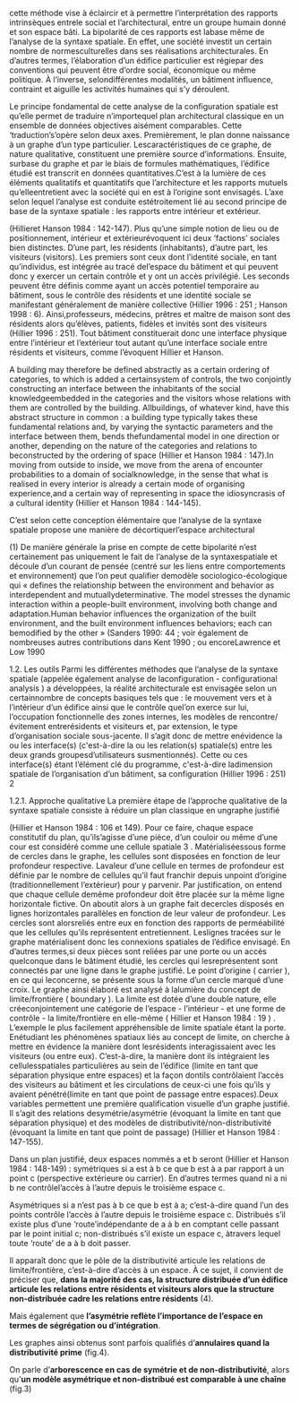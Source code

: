 cette méthode vise à éclaircir et à permettre l’interprétation des rapports intrinsèques entrele social et l’architectural, entre un groupe humain donné et son espace bâti. La bipolarité de ces rapports est labase même de l’analyse de la syntaxe spatiale. En effet, une société investit un certain nombre de normesculturelles dans ses réalisations architecturales. En d’autres termes, l’élaboration d’un édifice particulier est régiepar des conventions qui peuvent être d’ordre social, économique ou même politique. À l’inverse, selondifférentes modalités, un bâtiment influence, contraint et aiguille les activités humaines qui s’y déroulent.

Le principe fondamental de cette analyse de la configuration spatiale est qu’elle permet de traduire n’importequel plan architectural classique en un ensemble de données objectives aisément comparables. Cette ‘traduction’s’opère selon deux axes. Premièrement, le plan donne naissance à un graphe d’un type particulier. Lescaractéristiques de ce graphe, de nature qualitative, constituent une première source d’informations. Ensuite, surbase du graphe et par le biais de formules mathématiques, l’édifice étudié est transcrit en données quantitatives.C’est à la lumière de ces éléments qualitatifs et quantitatifs que l’architecture et les rapports mutuels qu’elleentretient avec la société qui en est à l’origine sont envisagés. L’axe selon lequel l’analyse est conduite estétroitement lié au second principe de base de la syntaxe spatiale : les rapports entre intérieur et extérieur.

(Hillieret Hanson 1984 : 142-147). Plus qu’une simple notion de lieu ou de positionnement, intérieur et extérieurévoquent ici deux ‘factions’ sociales bien distinctes. D’une part, les résidents (inhabitants), d’autre part, les visiteurs (visitors). Les premiers sont ceux dont l’identité sociale, en tant qu’individus, est intégrée au tracé del’espace du bâtiment et qui peuvent donc y exercer un certain contrôle et y ont un accès privilégié. Les seconds peuvent être définis comme ayant un accès potentiel temporaire au bâtiment, sous le contrôle des résidents et une identité sociale se manifestant généralement de manière collective (Hillier 1996 : 251 ; Hanson 1998 : 6). Ainsi,professeurs, médecins, prêtres et maître de maison sont des résidents alors qu’élèves, patients, fidèles et invités sont des visiteurs (Hillier 1996 : 251). Tout bâtiment constituerait donc une interface physique entre l’intérieur et l’extérieur tout autant qu’une interface sociale entre résidents et visiteurs, comme l’évoquent Hillier et Hanson.

 A building may therefore be defined abstractly as a certain ordering of categories, to which is added a certainsystem of controls, the two conjointly constructing an interface between the inhabitants of the social knowledgeembedded in the categories and the visitors whose relations with them are controlled by the building. Allbuildings, of whatever kind, have this abstract structure in common : a building type typically takes these  fundamental relations and, by varying the syntactic parameters and the interface between them, bends thefundamental model in one direction or another, depending on the nature of the categories and relations to beconstructed by the ordering of space (Hillier et Hanson 1984 : 147).In moving from outside to inside, we move from the arena of encounter probabilities to a domain of socialknowledge, in the sense that what is realised in every interior is already a certain mode of organising experience,and a certain way of representing in space the idiosyncrasis of a cultural identity (Hillier et Hanson 1984 : 144-145).

C’est selon cette conception élémentaire que l’analyse de la syntaxe spatiale propose une manière de décortiquerl’espace architectural

(1) De manière générale la prise en compte de cette bipolarité n’est certainement pas uniquement le fait de l’analyse de la syntaxespatiale et découle d’un courant de pensée (centré sur les liens entre comportements et environnement) que l’on peut qualifier demodèle sociologico-écologique qui « defines the relationship between the environment and behavior as interdependent and mutuallydeterminative. The model stresses the dynamic interaction within a people-built environment, involving both change and adaptation.Human behavior influences the organization of the built environment, and the built environment influences behaviors; each can bemodified by the other » (Sanders 1990: 44 ; voir également de nombreuses autres contributions dans Kent 1990 ; ou encoreLawrence et Low 1990


 1.2. Les outils
Parmi les différentes méthodes que l’analyse de la syntaxe spatiale (appelée également analyse de laconfiguration -
configurational analysis
) a développées, la réalité architecturale est envisagée selon un certainnombre de concepts basiques tels que : le mouvement vers et à l’intérieur d’un édifice ainsi que le contrôle quel’on exerce sur lui, l’occupation fonctionnelle des zones internes, les modèles de rencontre/évitement entrerésidents et visiteurs et, par extension, le type d’organisation sociale sous-jacente. Il s’agit donc de mettre enévidence la ou les interface(s) (c'est-à-dire la ou les relation(s) spatiale(s) entre les deux grands groupesd’utilisateurs susmentionnés). Cette ou ces interface(s) étant l’élément clé du programme, c'est-à-dire ladimension spatiale de l’organisation d’un bâtiment, sa configuration (Hillier 1996 : 251)
2


 1.2.1. Approche qualitative
La première étape de l’approche qualitative de la syntaxe spatiale consiste à réduire un plan classique en ungraphe justifié
 
(Hillier et Hanson 1984 : 106 et 149). Pour ce faire, chaque espace constitutif du plan, qu’ils’agisse d’une pièce, d’un couloir ou même d’une cour est considéré comme une cellule spatiale
3
. Matérialiséessous forme de cercles dans le graphe, les cellules sont disposées en fonction de leur profondeur respective. Lavaleur d’une cellule en termes de profondeur est définie par le nombre de cellules qu’il faut franchir depuis unpoint d’origine (traditionnellement l’extérieur) pour y parvenir. Par justification, on entend que chaque cellule demême profondeur doit être placée sur la même ligne horizontale fictive. On aboutit alors à un graphe fait decercles disposés en lignes horizontales parallèles en fonction de leur valeur de profondeur. Les cercles sont alorsreliés entre eux en fonction des rapports de perméabilité que les cellules qu’ils représentent entretiennent. Leslignes tracées sur le graphe matérialisent donc les connexions spatiales de l’édifice envisagé. En d’autres termes,si deux pièces sont reliées par une porte ou un accès quelconque dans le bâtiment étudié, les cercles qui lesreprésentent sont connectés par une ligne dans le graphe justifié. Le point d’origine (
carrier 
), en ce qui leconcerne, se présente sous la forme d’un cercle marqué d’une croix. Le graphe ainsi élaboré est analysé à lalumière du concept de limite/frontière (
boundary
). La limite est dotée d’une double nature, elle créeconjointement une catégorie de l’espace - l’intérieur - et une forme de contrôle - la limite/frontière en elle-même
 (
Hillier et Hanson 1984 : 19
)
. L’exemple le plus facilement appréhensible de limite spatiale étant la porte. Enétudiant les phénomènes spatiaux liés au concept de limite, on cherche à mettre en évidence la manière dont lesrésidents interagissaient avec les visiteurs (ou entre eux). C’est-à-dire, la manière dont ils intégraient les cellulesspatiales particulières au sein de l’édifice (limite en tant que séparation physique entre espaces) et la façon dontils contrôlaient l’accès des visiteurs au bâtiment et les circulations de ceux-ci une fois qu’ils y avaient pénétré(limite en tant que point de passage entre espaces).Deux variables permettent une première qualification visuelle d’un graphe justifié. Il s’agit des relations desymétrie/asymétrie (évoquant la limite en tant que séparation physique) et des modèles de distributivité/non-distributivité (évoquant la limite en tant que point de passage)
(Hillier et Hanson 1984 : 147-155). 

Dans un plan justifié, deux espaces nommés a et b seront (Hillier et Hanson 1984 : 148-149) : symétriques si a est à b ce que b est à a par rapport à un point c (perspective extérieure ou carrier). En d’autres termes quand ni a ni b ne contrôlel’accès à l’autre depuis le troisième espace c.

Asymétriques si a n’est pas à b ce que b est à a; c’est-à-dire quand  l’un des points contrôle l’accès à l’autre depuis le troisième espace c. Distribués s’il existe plus d’une ‘route’indépendante de a à b en comptant celle passant par le point initial c; non-distribués s’il existe un espace c, àtravers lequel toute ‘route’ de a à b doit passer.



Il apparaît donc que le pôle de la distributivité articule les relations de limite/frontière, c’est-à-dire d’accès à un espace. À ce sujet, il convient de préciser que, **dans la majorité des cas, la structure distribuée d’un édifice articule les relations entre résidents et visiteurs alors que la structure non-distribuée cadre les relations entre résidents** (4). 

Mais également que **l’asymétrie reflète l’importance de l’espace en termes de ségrégation ou d’intégration**. 

Les graphes ainsi obtenus sont parfois qualifiés d’**annulaires quand la distributivité prime** (fig.4).

On parle d’**arborescence en cas de symétrie et de non-distributivité**, alors qu’**un modèle asymétrique et non-distribué est comparable à une chaîne** (fig.3)
